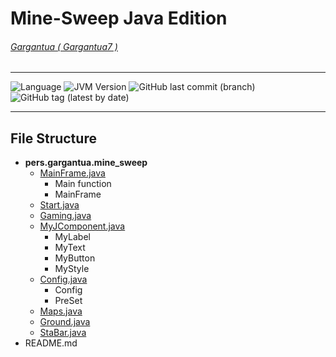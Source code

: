 # Mine-Sweep Java Edition
###### [Gargantua ( Gargantua7 )](https://www.github.com/Gargantua7)

***

![Language](https://img.shields.io/badge/Language-Java-blue)
![JVM Version](https://img.shields.io/badge/JVM%20Version-1.8.0__231-yellow)
![GitHub last commit (branch)](https://img.shields.io/github/last-commit/Gargantua7/Mine-Sweep/Kotlin)
![GitHub tag (latest by date)](https://img.shields.io/github/v/tag/Gargantua7/Mine-Sweep)
***
## File Structure
- **pers.gargantua.mine_sweep**
    - [MainFrame.java](src/pers/gargantua/mine_sweep/MainFrame.java)
        - Main function
        - MainFrame
    - [Start.java](src/pers/gargantua/mine_sweep/Start.java)
    - [Gaming.java](src/pers/gargantua/mine_sweep/Gaming.java)
    - [MyJComponent.java](src/pers/gargantua/mine_sweep/MyJComponent.java)
        - MyLabel
        - MyText
        - MyButton
        - MyStyle
    - [Config.java](src/pers/gargantua/mine_sweep/Config.java)
        - Config
        - PreSet
    - [Maps.java](src/pers/gargantua/mine_sweep/Maps.java)
    - [Ground.java](src/pers/gargantua/mine_sweep/Ground.java)
    - [StaBar.java](src/pers/gargantua/mine_sweep/StaBar.java)
- README.md